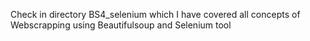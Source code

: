 Check in directory BS4_selenium which I have covered all concepts of Webscrapping using Beautifulsoup and Selenium tool

